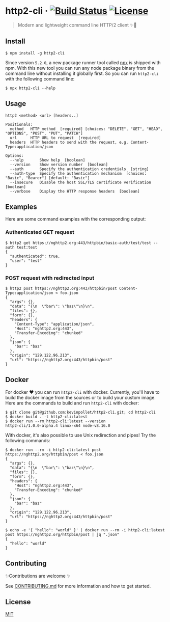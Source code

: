 # http2-cli &middot; [![Build Status](https://dev.azure.com/kevinpollet/http2-cli/_apis/build/status/kevinpollet.http2-cli?branchName=master)](https://dev.azure.com/kevinpollet/http2-cli/_build/latest?definitionId=2&branchName=master) [![License](https://img.shields.io/badge/license-MIT-blue.svg)](./LICENSE.md)

> Modern and lightweight command line HTTP/2 client ✨🍪

## Install

```shell
$ npm install -g http2-cli
```

Since version `5.2.0`, a new package runner tool called [npx](https://medium.com/@maybekatz/introducing-npx-an-npm-package-runner-55f7d4bd282b) is shipped with npm. With this new tool you can run any node package binary from the command line without installing it globally first. So you can run `http2-cli` with the following command line:

```shell
$ npx http2-cli --help
```

## Usage

```shell
http2 <method> <url> [headers..]

Positionals:
  method   HTTP method  [required] [choices: "DELETE", "GET", "HEAD", "OPTIONS", "POST", "PUT", "PATCH"]
  url      HTTP URL to request  [required]
  headers  HTTP headers to send with the request, e.g. Content-Type:application/json

Options:
  --help       Show help  [boolean]
  --version    Show version number  [boolean]
  --auth       Specify the authentication credentials  [string]
  --auth-type  Specify the authentication mechanism  [choices: "Basic", "Bearer"] [default: "Basic"]
  --insecure   Disable the host SSL/TLS certificate verification  [boolean]
  --verbose    Display the HTTP response headers  [boolean]
```

## Examples

Here are some command examples with the corresponding output:

### Authenticated GET request

```shell
$ http2 get https://nghttp2.org:443/httpbin/basic-auth/test/test --auth test:test
{
  "authenticated": true,
  "user": "test"
}
```

### POST request with redirected input

```shell
$ http2 post https://nghttp2.org:443/httpbin/post Content-Type:application/json < foo.json
{
  "args": {},
  "data": "{\n  \"bar\": \"baz\"\n}\n",
  "files": {},
  "form": {},
  "headers": {
    "Content-Type": "application/json",
    "Host": "nghttp2.org:443",
    "Transfer-Encoding": "chunked"
  },
  "json": {
    "bar": "baz"
  },
  "origin": "129.122.96.213",
  "url": "https://nghttp2.org:443/httpbin/post"
}
```

## Docker

For docker ❤️ you can run `http2-cli` with docker. Currently, you'll have to build the docker image from the sources or to build your custom image. Here are the commands to build and run `http2-cli` with docker:

```shell
$ git clone git@github.com:kevinpollet/http2-cli.git; cd http2-cli
$ docker build . -t http2-cli:latest
$ docker run --rm http2-cli:latest --version
http2-cli/1.0.0-alpha.4 linux-x64 node-v8.16.0
```

With docker, it's also possible to use Unix redirection and pipes! Try the following commands:

```shell
$ docker run --rm -i http2-cli:latest post https://nghttp2.org/httpbin/post < foo.json
{
  "args": {},
  "data": "{\n  \"bar\": \"baz\"\n}\n",
  "files": {},
  "form": {},
  "headers": {
    "Host": "nghttp2.org:443",
    "Transfer-Encoding": "chunked"
  },
  "json": {
    "bar": "baz"
  },
  "origin": "129.122.96.213",
  "url": "https://nghttp2.org:443/httpbin/post"
}

$ echo -e '{ "hello": "world" }' | docker run --rm -i http2-cli:latest post https://nghttp2.org/httpbin/post | jq ".json"
{
  "hello": "world"
}
```

## Contributing

✨Contributions are welcome ✨

See [CONTRIBUTING.md](./CONTRIBUTING.md) for more information and how to get started.

## License

[MIT](./LICENSE.md)
